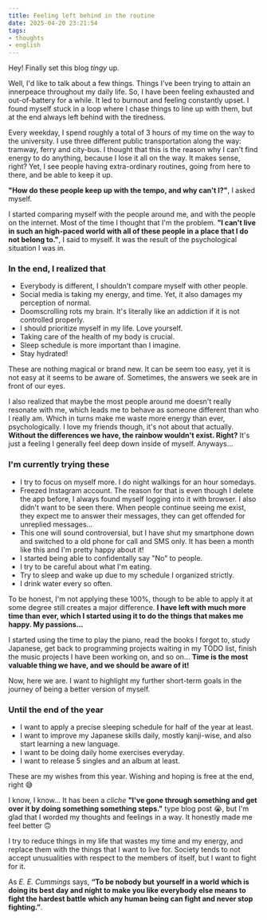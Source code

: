 ```yaml
---
title: Feeling left behind in the routine
date: 2025-04-20 23:21:54
tags:
- thoughts
- english
---
```

Hey! Finally set this blog _tingy_ up.

Well, I'd like to talk about a few things. Things I've been trying to attain an innerpeace throughout my daily life. So, I have been feeling exhausted and out-of-battery for a while. It led to burnout and feeling constantly upset. I found myself stuck in a loop where I chase things to line up with them, but at the end always left behind with the tiredness. 

Every weekday, I spend roughly a total of 3 hours of my time on the way to the university. I use three different public transportation along the way: tramway, ferry and city-bus. I thought that this is the reason why I can't find energy to do anything, because I lose it all on the way. It makes sense, right? Yet, I see people having extra-ordinary routines, going from here to there, and be able to keep it up.

**"How do these people keep up with the tempo, and why can't I?"**, I asked myself. 

I started comparing myself with the people around me, and with the people on the internet. Most of the time I thought that I'm the problem. **"I can't live in such an high-paced world with all of these people in a place that I do not belong to."**, I said to myself. It was the result of the psychological situation I was in.

### In the end, I realized that
- Everybody is different, I shouldn't compare myself with other people.
- Social media is taking my energy, and time. Yet, it also damages my perception of normal. 
- Doomscrolling rots my brain. It's literally like an addiction if it is not controlled properly.
- I should prioritize myself in my life. Love yourself.
- Taking care of the health of my body is crucial. 
- Sleep schedule is more important than I imagine.
- Stay hydrated!

These are nothing magical or brand new. It can be seem too easy, yet it is not easy at it seems to be aware of. Sometimes, the answers we seek are in front of our eyes. 

I also realized that maybe the most people around me doesn't really resonate with me, which leads me to behave as someone different than who I really am. Which in turns make me waste more energy than ever, psychologically. I love my friends though, it's not about that actually. **Without the differences we have, the rainbow wouldn't exist. Right?** It's just a feeling I generally feel deep down inside of myself. Anyways...

### I'm currently trying these
- I try to focus on myself more. I do night walkings for an hour somedays.
- Freezed Instagram account. The reason for that is even though I delete the app before, I always found myself logging into it with browser. I also didn't want to be seen there. When people continue seeing me exist, they expect me to answer their messages, they can get offended for unreplied messages...
- This one will sound controversial, but I have shut my smartphone down and switched to a old phone for call and SMS only. It has been a month like this and I'm pretty happy about it!
- I started being able to confidentally say "No" to people.
- I try to be careful about what I'm eating.
- Try to sleep and wake up due to my schedule I organized strictly.
- I drink water every so often.

To be honest, I'm not applying these 100%, though to be able to apply it at some degree still creates a major difference. **I have left with much more time than ever, which I started using it to do the things that makes me happy. My passions...** 

I started using the time to play the piano, read the books I forgot to, study Japanese, get back to programming projects waiting in my TODO list, finish the music projects I have been working on, and so on... **Time is the most valuable thing we have, and we should be aware of it!**

Now, here we are. I want to highlight my further short-term goals in the journey of being a better version of myself.

### Until the end of the year
- I want to apply a precise sleeping schedule for half of the year at least.
- I want to improve my Japanese skills daily, mostly kanji-wise, and also start learning a new language.
- I want to be doing daily home exercises everyday.
- I want to release 5 singles and an album at least.

These are my wishes from this year. Wishing and hoping is free at the end, right 😅

I know, I know... It has been a _cliche_ **"I've gone through something and get over it by doing something something steps."** type blog post 😭, but I'm glad that I worded my thoughts and feelings in a way. It honestly made me feel better 🙃 

I try to reduce things in my life that wastes my time and my energy, and replace them with the things that I want to live for. Society tends to not accept unusualities with respect to the members of itself, but I want to fight for it. 

As _E. E. Cummings_ says, 
**“To be nobody but**
**yourself in a world**
**which is doing its best day and night to make you like**
**everybody else means to fight the hardest battle**
**which any human being can fight and never stop fighting.”**.
